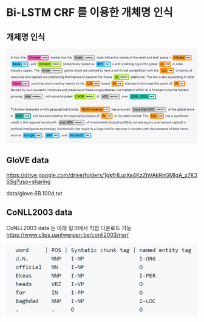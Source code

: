 # Bi-LSTM CRF 를 이용한 개체명 인식

## 개체명 인식

![ex_NER](./images/NER.png)

## GloVE  data

https://drive.google.com/drive/folders/1gkfHLurXa4KzZhVAkRnGMlgA_x7K3SSg?usp=sharing

data/glove.6B.100d.txt

## CoNLL2003 data

CoNLL2003 data 는 아래 링크에서 직접 다운로드 가능 \
https://www.clips.uantwerpen.be/conll2003/ner/

![ex_CONLL2003](./images/CoNLL2003_ex.png)
